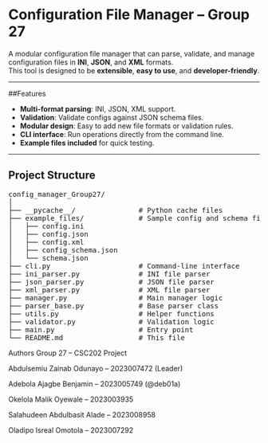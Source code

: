 # Configuration File Manager – Group 27

A modular configuration file manager that can parse, validate, and manage configuration files in **INI**, **JSON**, and **XML** formats.  
This tool is designed to be **extensible**, **easy to use**, and **developer-friendly**.

---

##Features
- **Multi-format parsing**: INI, JSON, XML support.
- **Validation**: Validate configs against JSON schema files.
- **Modular design**: Easy to add new file formats or validation rules.
- **CLI interface**: Run operations directly from the command line.
- **Example files included** for quick testing.

---

<h2>Project Structure</h2>
<pre>
config_manager_Group27/
│
├── __pycache__/               # Python cache files
├── example_files/             # Sample config and schema files
│   ├── config.ini
│   ├── config.json
│   ├── config.xml
│   ├── config_schema.json
│   └── schema.json
├── cli.py                     # Command-line interface
├── ini_parser.py              # INI file parser
├── json_parser.py             # JSON file parser
├── xml_parser.py              # XML file parser
├── manager.py                 # Main manager logic
├── parser_base.py             # Base parser class
├── utils.py                   # Helper functions
├── validator.py               # Validation logic
├── main.py                    # Entry point
└── README.md                  # This file
</pre>

Authors
Group 27 – CSC202 Project

Abdulsemiu Zainab Odunayo – 2023007472 (Leader)

Adebola Ajagbe Benjamin – 2023005749 (@deb01a)

Okelola Malik Oyewale – 2023003935

Salahudeen Abdulbasit Alade – 2023008958

Oladipo Isreal Omotola – 2023007292
